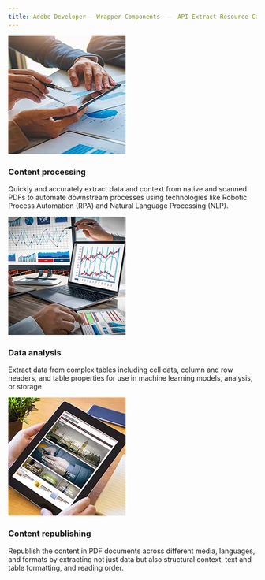 ```yaml
---
title: Adobe Developer — Wrapper Components  —  API Extract Resource Card
---
```


<ResourceCard slots="link, image, heading, text" width="25%" theme='lightest' className="useCaseCard"/>

[](/use-cases/content-and-data-extraction/content-based-process-automation/)

![APIs and SDKs for PDF content processing and extraction](../../images/content-processing.jpg " ")

### Content processing

Quickly and accurately extract data and context from native and scanned PDFs to automate downstream processes using technologies like Robotic Process Automation (RPA) and Natural Language Processing (NLP).


<ResourceCard slots="link, image, heading, text" width="25%" theme='lightest' className="useCaseCard"/>

[](/use-cases/content-and-data-extraction/data-analysis/)

![APIs and SDKs for PDF data analysis](../../images/data-analysis.jpg " ")

### Data analysis

Extract data from complex tables including cell data, column and row headers, and table properties for use in machine learning models, analysis, or storage.


<ResourceCard slots="link, image, heading, text" width="25%" theme='lightest' className="useCaseCard"/>

[](/use-cases/content-publishing/digital-content-publishing/)

![APIs and SDKs for PDF content republishing](../../images/content-republishing.jpg " ")

### Content republishing

Republish the content in PDF documents across different media, languages, and formats by extracting not just data but also structural context, text and table formatting, and reading order.
